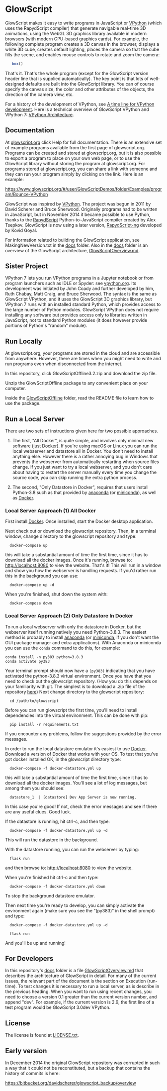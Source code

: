 GlowScript
==========
GlowScript makes it easy to write programs in JavaScript or [VPython](http://vpython.org) (which uses the RapydScript compiler) that generate navigable real-time 3D animations, using the WebGL 3D graphics library available in modern browsers (with modern GPU-based graphics cards). For example, the following complete program creates a 3D canvas in the browser, displays a white 3D cube, creates default lighting, places the camera so that the cube fills the scene, and enables mouse controls to rotate and zoom the camera:

```javascript
   box()
```

That's it. That's the whole program (except for the GlowScript version header line that is supplied automatically). The key point is that lots of well-designed defaults are built into the GlowScript library. You can of course specify the canvas size, the color and other attributes of the objects, the direction of the camera view, etc.

For a history of the development of VPython, see [A time line for VPython development](https://brucesherwood.net/?p=136). Here is a technical overview of GlowScript VPython and VPython 7: [VPython Architecture](https://vpython.org/contents/VPythonArchitecture.pdf).

Documentation
-------------
At [glowscript.org](http://glowscript.org) click Help for full documentation. There is an extensive set of example programs available from the first page of glowscript.org. Programs can be created and stored at glowscript.org, but it is also possible to export a program to place on your own web page, or to use the GlowScript library without storing the program at glowscript.org. For programs stored at glowscript.org, you can share a link with someone and they can run your program simply by clicking on the link. Here is an example:

   https://www.glowscript.org/#/user/GlowScriptDemos/folder/Examples/program/Bounce-VPython

GlowScript was inspired by [VPython](http://vpython.org). The project was begun in 2011 by David Scherer and Bruce Sherwood. Originally programs had to be written in JavaScript, but in November 2014 it became possible to use Python, thanks to the [RapydScript](https://github.com/atsepkov/RapydScript) Python-to-JavaScript compiler created by Alex Tsepkov. GlowScript is now using a later version, [RapydScript-ng](https://github.com/kovidgoyal/rapydscript-ng) developed by Kovid Goyal.

For information related to building the GlowScript application, see MakingNewVersion.txt in the [docs](docs) folder. Also in the [docs](docs) folder is an overview of the GlowScript architecture, [GlowScriptOverview.md](docs/GlowScriptOverview.md).

Sister Project
--------------
VPython 7 lets you run VPython programs in a Jupyter notebook or from program launchers such as IDLE or Spyder: see [vpython.org](https://vpython.org). Its development was initiated by John Coady and further developed by him, Ruth Chabay, Matt Craig, and Bruce Sherwood. The syntax is the same as GlowScript VPython, and it uses the GlowScript 3D graphics library, but VPython 7 runs with an installed standard Python, which provides access to the large number of Python modules. GlowScript VPython does not require installing any software but provides access only to libraries written in JavaScript, not to standard Python modules (it does however provide portions of Python's "random" module).
 
Run Locally
------------------
At glowscript.org, your programs are stored in the cloud and are accessible from anywhere. However, there are times when you might need to write and run programs even when disconnected from the internet.

In this repository, click GlowScriptOffline3.2.zip and download the zip file.

Unzip the GlowScriptOffline package to any convenient place on your computer.

Inside the [GlowScriptOffline](GlowScriptOffline) folder, read the README file to learn how to use the package. 
 
Run a Local Server 
------------------
There are two sets of instructions given here for two possible
approaches. 

1. The first, "All Docker", is quite simple, and involves only
minimal new software (just [Docker](https://www.docker.com/products/docker-desktop)). 
If you're using macOS or Linux you can run the 
local webserver and datastore all in Docker. You don't need to install
anything else. However there is a rather annoying
bug in Windows that prevents the webserver from automatically restarting when 
source files change. If you just want to try a local webserver, and you don't 
care about having to restart the server manually every time you change the
source code, you can skip running the extra python process.

2. The second, "Only Datastore in Docker", requires that users install 
Python-3.8 such as that provided by 
[anaconda](https://docs.anaconda.com/anaconda/install/) 
(or [miniconda](https://docs.conda.io/en/latest/miniconda.html)), as well as
[Docker](https://www.docker.com/products/docker-desktop). 

### Local Server Approach (1) All Docker

First install [Docker](https://www.docker.com/products/docker-desktop). Once
installed, start the Docker desktop application.

Next check out or download the glowscript repository. Then, in a terminal window, change directory to the glowscript repository and type:

      docker-compose up

this will take a substantial amount of time the first time, since it has to download all 
the docker images. Once it's running, browse to: [http://localhost:8080](http://localhost:8080) 
to view the website. That's it! This will run in a window and show you how the
webserver is handling requests. If you'd rather run this in the background
you can use:

      docker-compose up -d

When you're finished, shut down the system with:

      docker-compose down

### Local Server Approach (2) Only Datastore In Docker

To run a local webserver with only the datastore in Docker, but the 
webserver itself running natively you need Python-3.8.3. The easiest method 
is probably to install [anaconda](https://docs.anaconda.com/anaconda/install/) (or [miniconda](https://docs.conda.io/en/latest/miniconda.html), if you don't want the GUI package manager and extra applications). With Anaconda or miniconda you can use the `conda` command to do this, for example:

    conda install -n py383 python=3.8.3
    conda activate py383

Your terminal prompt should now have a `(py383)` indicating that you have
activated the python-3.8.3 virtual environment. Once you have that you need to check out the glowscript repository. (How you do this depends on your familiarity with git. The simplest is to download a .zip file of the repository [here](https://github.com/vpython/glowscript/archive/refs/heads/master.zip))
Next change directory to the glowscript repository:

      cd /path/to/glowscript

Before you can run glowscript the 
first time, you'll need to install dependencies into the virtual environment.
This can be done with pip:

      pip install -r requirements.txt

If you encounter any problems, follow the suggestions provided by the error messages.

In order to run the local datastore emulator it's easiest to use 
[Docker](https://www.docker.com/products/docker-desktop). Download 
a version of Docker that works with your OS. To test that you've 
got docker installed OK, in the glowscript directory type:

      docker-compose -f docker-datastore.yml up

this will take a substantial amount of time the first time, since it has to download all 
the docker images. You'll see a lot of log messages, but among them you should see:

      datastore_1  | [datastore] Dev App Server is now running.

In this case you're good! If not, check the error messages and
see if there are any useful clues. Good luck. 

If the datastore is running, hit ctrl-c, and then type:

      docker-compose -f docker-datastore.yml up -d

This will run the datastore in the background. 

With the datastore running, you can run the webserver by typing:

      flask run

and then browse to: [http://localhost:8080](http://localhost:8080) to view the website.

When you're finished hit ctrl-c and then type:

      docker-compose -f docker-datastore.yml down

To stop the background datastore emulator.

Then next time you're ready to develop, you can simply activate the environment again (make sure you see the "(py383)" in the shell prompt) and type:

      docker-compose -f docker-datastore.yml up -d

      flask run

And you'll be up and running!

For Developers
--------------
In this repository's [docs](docs/) folder is a file [GlowScriptOverview.md](docs/GlowScriptOverview.md) that describes the architecture of GlowScript in detail. For many of the current issues, the relevant part of the document is the section on Execution (run-time). To test changes it is necessary to run a local server, as is describe in the previous heading. When you want to run using recent changes, you need to choose a version 0.1 greater than the current version number, and append "dev". For example, if the current version is 2.9, the first line of a test program would be GlowScript 3.0dev VPython.

License
-------
The license is found at [LICENSE.txt](https://github.com/BruceSherwood/glowscript/blob/master/LICENSE.txt).

Early version
------------------------------------------------------------------------------
In December 2014 the original GlowScript repository was corrupted in such a way that it could not be reconstituted, but a backup that contains the history of commits is here:

   https://bitbucket.org/davidscherer/glowscript_backup/overview

